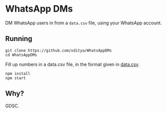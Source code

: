 # WhatsApp DMs
DM WhatsApp users in from a `data.csv` file, using your WhatsApp account.

## Running
```
git clone https://github.com/xditya/WhatsAppDMs
cd WhatsAppDMs
```
Fill up numbers in a data.csv file, in the format given in [data.csv](./data.csv).
```
npm install
npm start
```

## Why?
GDSC.
